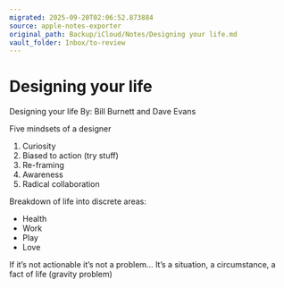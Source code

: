 ```yaml
---
migrated: 2025-09-20T02:06:52.873884
source: apple-notes-exporter
original_path: Backup/iCloud/Notes/Designing your life.md
vault_folder: Inbox/to-review
---
```

# Designing your life

Designing your life
By: Bill Burnett and Dave Evans

Five mindsets of a designer
1. Curiosity
2. Biased to action (try stuff)
3. Re-framing
4. Awareness
5. Radical collaboration

Breakdown of life into discrete areas:

- Health 
- Work 
- Play
- Love

If it’s not actionable it’s not a problem… It’s a situation, a circumstance, a fact of life (gravity problem)

